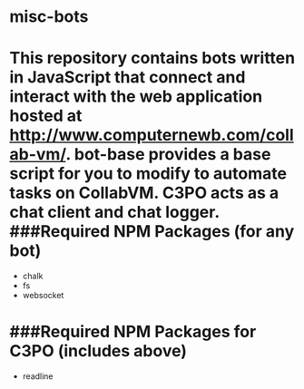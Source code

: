 # misc-bots
This repository contains bots written in JavaScript that connect and interact with the web application hosted at http://www.computernewb.com/collab-vm/.
bot-base provides a base script for you to modify to automate tasks on CollabVM.
C3PO acts as a chat client and chat logger.
###Required NPM Packages (for any bot)
======
- chalk
- fs
- websocket

###Required NPM Packages for C3PO (includes above)
======
- readline 

